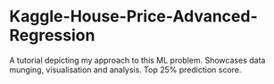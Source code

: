 # Kaggle-House-Price-Advanced-Regression
A tutorial depicting my approach to this ML problem. Showcases data munging, visualisation and analysis. Top 25% prediction score.
